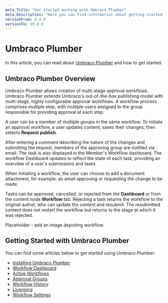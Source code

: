 ```yaml
---
meta.Title: "Get started working with Umbraco Plumber"
meta.Description: "Here you can find information about getting started with Umbraco Plumber"
versionFrom: 8.0.0
versionTo: 10.0.0
---
```


# Umbraco Plumber

In this article, you can read about [Umbraco Plumber](https://umbraco.com/products/umbraco-cloud/) and how to get started.

## Umbraco Plumber Overview

Umbraco Plumber allows creation of multi-stage approval workflows. Umbraco Plumber extends Umbraco's out-of-the-box publishing model with multi-stage, highly configurable approval workflows. A workflow process comprises multiple step, with multiple users assigned to the group responsible for providing approval at each step.

A user can be a member of multiple groups in the same workflow. To initiate an approval workflow, a user updates content, saves their changes, then selects **Request publish**.

After entering a comment describing the nature of the changes and submitting the request, members of the approving group are notified via email. The task is also displayed in the Member's Workflow dashboard. The workflow Dashboard updates to reflect the state of each task, providing an overview of a user's submissions and tasks.

When initiating a workflow, the user can choose to add a document attachment, for example: an email approving or requesting the change to be made.

Tasks can be approved, cancelled, or rejected from the **Dashboard** or from the content node **Workflow** tab. Rejecting a task returns the workflow to the original author, who can update the content and resubmit. The resubmitted content does not restart the workflow but returns to the stage at which it was rejected.

Placeholder - add an image depicting workflow.

## Getting Started with Umbraco Plumber

You can find some articles below to get started using Umbraco Plumber:

- [Installing Umbraco Plumber](../Installing-Plumber/index.md)
- [Workflow Dashboard](../Dashboards-and-Buttons/index.md)
- [Active Workflows](../Content-App/index.md)
- [Approval Groups](../Approval-Groups/index.md)
- [Workflow History](../Workflow-History/index.md)
- [Licensing](../Licensing/index.md)
- [Workflow Settings](../Workflow-Settings/index.md)
